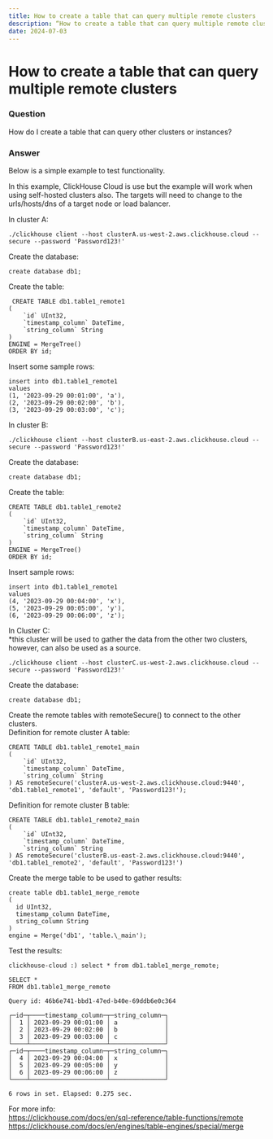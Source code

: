 ```yaml
---
title: How to create a table that can query multiple remote clusters
description: “How to create a table that can query multiple remote clusters“
date: 2024-07-03
---
```


# How to create a table that can query multiple remote clusters

### Question
How do I create a table that can query other clusters or instances?

### Answer
Below is a simple example to test functionality.  

In this example, ClickHouse Cloud is use but the example will work when using self-hosted clusters also. 
The targets will need to change to the urls/hosts/dns of a target node or load balancer.

In cluster A:
```
./clickhouse client --host clusterA.us-west-2.aws.clickhouse.cloud --secure --password 'Password123!'
```

Create the database:
```
create database db1;
```

Create the table:
```
 CREATE TABLE db1.table1_remote1
(
    `id` UInt32,
    `timestamp_column` DateTime,
    `string_column` String
)
ENGINE = MergeTree()
ORDER BY id;
```

Insert some sample rows:
```
insert into db1.table1_remote1
values
(1, '2023-09-29 00:01:00', 'a'),
(2, '2023-09-29 00:02:00', 'b'),
(3, '2023-09-29 00:03:00', 'c');
```

In cluster B:
```
./clickhouse client --host clusterB.us-east-2.aws.clickhouse.cloud --secure --password 'Password123!'
```

Create the database:
```
create database db1;
```

Create the table:
```
CREATE TABLE db1.table1_remote2
(
    `id` UInt32,
    `timestamp_column` DateTime,
    `string_column` String
)
ENGINE = MergeTree()
ORDER BY id;
```

Insert sample rows:
```
insert into db1.table1_remote1
values
(4, '2023-09-29 00:04:00', 'x'),
(5, '2023-09-29 00:05:00', 'y'),
(6, '2023-09-29 00:06:00', 'z');
```

In Cluster C:  
*this cluster will be used to gather the data from the other two clusters, however, can also be used as a source.
```
./clickhouse client --host clusterC.us-west-2.aws.clickhouse.cloud --secure --password 'Password123!'
```

Create the database:
```
create database db1;
```

Create the remote tables with remoteSecure() to connect to the other clusters.  
Definition for remote cluster A table:
```
CREATE TABLE db1.table1_remote1_main
(
    `id` UInt32,
    `timestamp_column` DateTime,
    `string_column` String
) AS remoteSecure('clusterA.us-west-2.aws.clickhouse.cloud:9440', 'db1.table1_remote1', 'default', 'Password123!');
```

Definition for remote cluster B table:
```
CREATE TABLE db1.table1_remote2_main
(
    `id` UInt32,
    `timestamp_column` DateTime,
    `string_column` String
) AS remoteSecure('clusterB.us-east-2.aws.clickhouse.cloud:9440', 'db1.table1_remote2', 'default', 'Password123!')
```

Create the merge table to be used to gather results:
```
create table db1.table1_merge_remote
(
  id UInt32,
  timestamp_column DateTime,
  string_column String
)
engine = Merge('db1', 'table.\_main');
```

Test the results:
```
clickhouse-cloud :) select * from db1.table1_merge_remote;

SELECT *
FROM db1.table1_merge_remote

Query id: 46b6e741-bbd1-47ed-b40e-69ddb6e0c364

┌─id─┬────timestamp_column─┬─string_column─┐
│  1 │ 2023-09-29 00:01:00 │ a             │
│  2 │ 2023-09-29 00:02:00 │ b             │
│  3 │ 2023-09-29 00:03:00 │ c             │
└────┴─────────────────────┴───────────────┘
┌─id─┬────timestamp_column─┬─string_column─┐
│  4 │ 2023-09-29 00:04:00 │ x             │
│  5 │ 2023-09-29 00:05:00 │ y             │
│  6 │ 2023-09-29 00:06:00 │ z             │
└────┴─────────────────────┴───────────────┘

6 rows in set. Elapsed: 0.275 sec. 
```

For more info:  
https://clickhouse.com/docs/en/sql-reference/table-functions/remote  
https://clickhouse.com/docs/en/engines/table-engines/special/merge  